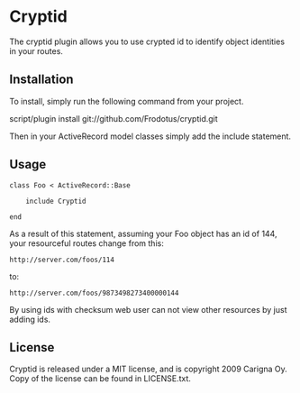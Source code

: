 # Cryptid

The cryptid plugin allows you to use crypted id to identify object identities in your routes.

## Installation

To install, simply run the following command from your project.

  script/plugin install git://github.com/Frodotus/cryptid.git

Then in your ActiveRecord model classes simply add the include statement.

## Usage

    class Foo < ActiveRecord::Base

        include Cryptid

    end

As a result of this statement, assuming your Foo object has an id of 144, your resourceful routes
change from this:

    http://server.com/foos/114

to:

    http://server.com/foos/9873498273400000144

By using ids with checksum web user can not view other resources by just adding ids.


## License
Cryptid is released under a MIT license, and is copyright 2009 Carigna Oy. Copy of the license can be found in LICENSE.txt.
